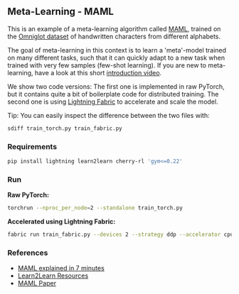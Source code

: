 ## Meta-Learning - MAML

This is an example of a meta-learning algorithm called [MAML](https://arxiv.org/abs/1703.03400), trained on the
[Omniglot dataset](https://paperswithcode.com/dataset/omniglot-1) of handwritten characters from different alphabets.

The goal of meta-learning in this context is to learn a 'meta'-model trained on many different tasks, such that it can quickly adapt to a new task when trained with very few samples (few-shot learning).
If you are new to meta-learning, have a look at this short [introduction video](https://www.youtube.com/watch?v=ItPEBdD6VMk).

We show two code versions:
The first one is implemented in raw PyTorch, but it contains quite a bit of boilerplate code for distributed training.
The second one is using [Lightning Fabric](https://lightning.ai/docs/fabric) to accelerate and scale the model.

Tip: You can easily inspect the difference between the two files with:

```bash
sdiff train_torch.py train_fabric.py
```

### Requirements

```bash
pip install lightning learn2learn cherry-rl 'gym<=0.22'
```

### Run

**Raw PyTorch:**

```bash
torchrun --nproc_per_node=2 --standalone train_torch.py
```

**Accelerated using Lightning Fabric:**

```bash
fabric run train_fabric.py --devices 2 --strategy ddp --accelerator cpu
```

### References

- [MAML explained in 7 minutes](https://www.youtube.com/watch?v=ItPEBdD6VMk)
- [Learn2Learn Resources](http://learn2learn.net/examples/vision/#maml)
- [MAML Paper](https://arxiv.org/abs/1703.03400)
